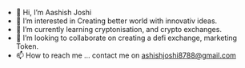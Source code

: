 - 👋 Hi, I’m Aashish Joshi
- 👀 I’m interested in Creating better world with innovativ ideas.
- 🌱 I’m currently learning cryptonisation, and crypto exchanges.
- 💞️ I’m looking to collaborate on creating a defi exchange, marketing Token.
- 📫 How to reach me ... contact me on ashishjoshi8788@gmail.com

<!---
ashishjoshi8788/ashishjoshi8788 is a ✨ special ✨ repository because its `README.md` (this file) appears on your GitHub profile.
You can click the Preview link to take a look at your changes.
--->
